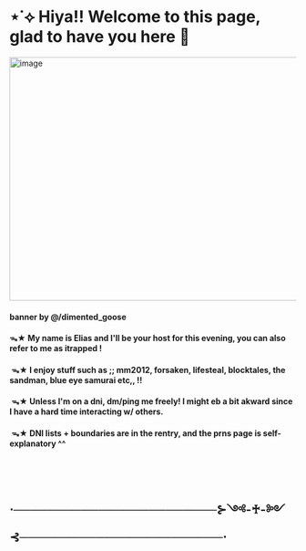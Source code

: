 # ⋆˙⟡ Hiya!! Welcome to this page, glad to have you here 🍃

<img width="1280" height="427" alt="image" src="https://github.com/user-attachments/assets/882cbaaa-5985-4dd5-bc84-a547de8fb6b3" />

#### banner by @/dimented_goose
#### ᯓ★ My name is Elias and I'll be your host for this evening, you can also refer to me as itrapped !
#### ‎ ‎ ‎ ‎ ‎   ᯓ★  I enjoy stuff such as ;; mm2012, forsaken, lifesteal, blocktales, the sandman, blue eye samurai etc,, !!
#### ‎ ‎ᯓ★ Unless I'm on a dni, dm/ping me freely! I might eb a bit akward since I have a hard time interacting w/ others.
#### ‎ ‎ ‎ ‎ ᯓ★  DNI lists + boundaries are in the rentry, and the prns page is self-explanatory ^^
## ‎ ‎ 

## ⋅────────────────────────⊱༺-♰-༻⊰────────────────────────⋅
